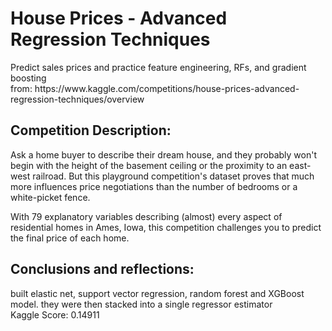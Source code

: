 <h1> House Prices - Advanced Regression Techniques </h1>
Predict sales prices and practice feature engineering, RFs, and gradient boosting <br>
from: https://www.kaggle.com/competitions/house-prices-advanced-regression-techniques/overview


<h2> Competition Description:</h2>
Ask a home buyer to describe their dream house, and they probably won't begin with the height of the basement ceiling or the proximity to an east-west railroad. But this playground competition's dataset proves that much more influences price negotiations than the number of bedrooms or a white-picket fence.

With 79 explanatory variables describing (almost) every aspect of residential homes in Ames, Iowa, this competition challenges you to predict the final price of each home.

<h2> Conclusions and reflections: </h2>
built elastic net, support vector regression, random forest and XGBoost model. they were then stacked into a single regressor estimator<br>
Kaggle Score: 0.14911<br>


